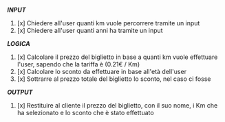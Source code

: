 ***INPUT***

1. [x] Chiedere all'user quanti km vuole percorrere tramite un input
2. [x] Chiedere all'user quanti anni ha tramite un input

***LOGICA***

1. [x] Calcolare il prezzo del biglietto in base a quanti km vuole effettuare l'user, sapendo che la tariffa è (0.21€ / Km) 
2. [x] Calcolare lo sconto da effettuare in base all'età dell'user
3. [x] Sottrarre al prezzo totale del biglietto lo sconto, nel caso ci fosse


***OUTPUT***

1. [x] Restituire al cliente il prezzo del biglietto, con il suo nome, i Km che ha selezionato e lo sconto che è stato effettuato
